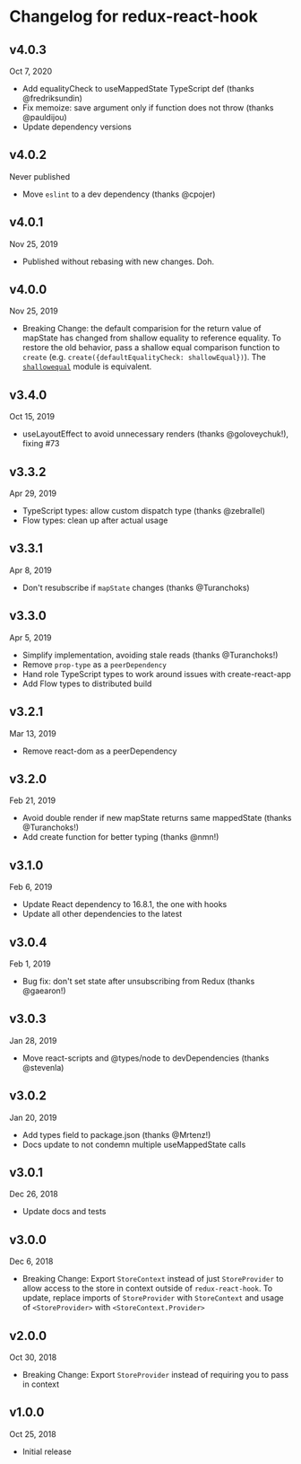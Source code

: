 # Changelog for redux-react-hook

## v4.0.3

Oct 7, 2020

- Add equalityCheck to useMappedState TypeScript def (thanks @fredriksundin)
- Fix memoize: save argument only if function does not throw (thanks @pauldijou)
- Update dependency versions

## v4.0.2

Never published

- Move `eslint` to a dev dependency (thanks @cpojer)

## v4.0.1

Nov 25, 2019

- Published without rebasing with new changes. Doh.

## v4.0.0

Nov 25, 2019

- Breaking Change: the default comparision for the return value of mapState has changed from shallow equality to reference equality. To restore the old behavior, pass a shallow equal comparison function to `create` (e.g. `create({defaultEqualityCheck: shallowEqual})`). The [`shallowequal`](https://www.npmjs.com/package/shallowequal) module is equivalent.

## v3.4.0

Oct 15, 2019

- useLayoutEffect to avoid unnecessary renders (thanks @goloveychuk!), fixing #73

## v3.3.2

Apr 29, 2019

- TypeScript types: allow custom dispatch type (thanks @zebrallel)
- Flow types: clean up after actual usage

## v3.3.1

Apr 8, 2019

- Don't resubscribe if `mapState` changes (thanks @Turanchoks)

## v3.3.0

Apr 5, 2019

- Simplify implementation, avoiding stale reads (thanks @Turanchoks!)
- Remove `prop-type` as a `peerDependency`
- Hand role TypeScript types to work around issues with create-react-app
- Add Flow types to distributed build

## v3.2.1

Mar 13, 2019

- Remove react-dom as a peerDependency

## v3.2.0

Feb 21, 2019

- Avoid double render if new mapState returns same mappedState (thanks @Turanchoks!)
- Add create function for better typing (thanks @nmn!)

## v3.1.0

Feb 6, 2019

- Update React dependency to 16.8.1, the one with hooks
- Update all other dependencies to the latest

## v3.0.4

Feb 1, 2019

- Bug fix: don't set state after unsubscribing from Redux (thanks @gaearon!)

## v3.0.3

Jan 28, 2019

- Move react-scripts and @types/node to devDependencies (thanks @stevenla)

## v3.0.2

Jan 20, 2019

- Add types field to package.json (thanks @Mrtenz!)
- Docs update to not condemn multiple useMappedState calls

## v3.0.1

Dec 26, 2018

- Update docs and tests

## v3.0.0

Dec 6, 2018

- Breaking Change: Export `StoreContext` instead of just `StoreProvider` to allow access to the store in context outside of `redux-react-hook`. To update, replace imports of `StoreProvider` with `StoreContext` and usage of `<StoreProvider>` with `<StoreContext.Provider>`

## v2.0.0

Oct 30, 2018

- Breaking Change: Export `StoreProvider` instead of requiring you to pass in context

## v1.0.0

Oct 25, 2018

- Initial release
